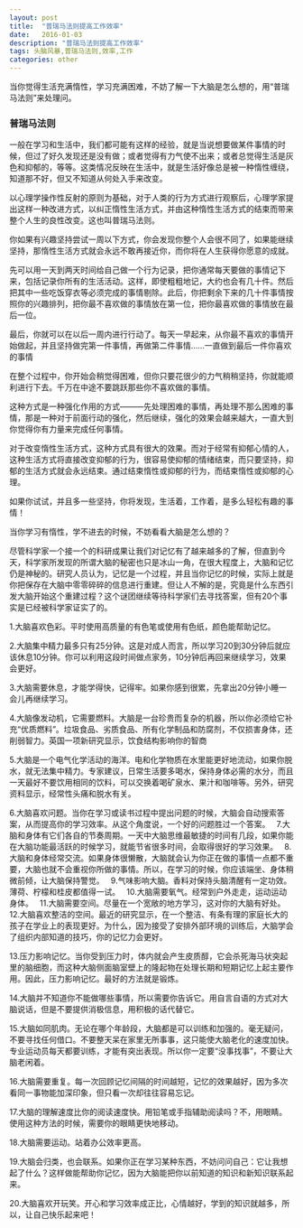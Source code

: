 ```yaml
---
layout: post
title:  "普瑞马法则提高工作效率"
date:   2016-01-03
description: "普瑞马法则提高工作效率"
tags: 头脑风暴,普瑞马法则,效率,工作
categories: other
---
```


当你觉得生活充满惰性，学习充满困难，不妨了解一下大脑是怎么想的，用“普瑞马法则”来处理问。

### 普瑞马法则

一般在学习和生活中，我们都可能有这样的经验，就是当说想要做某件事情的时候，但过了好久发现还是没有做；或者觉得有力气使不出来；或者总觉得生活是灰色和抑郁的，等等。这类情况反映在生活中，就是生活好像总是被一种惰性缠绕，知道那不好，但又不知道从何处入手来改变。

以心理学操作性反射的原则为基础，对于人类的行为方式进行观察后，心理学家提出这样一种改进方式，以纠正惰性生活方式，并由这种惰性生活方式的结束而带来整个人生的良性改变。这也叫普瑞马法则。

你如果有兴趣坚持尝试一周以下方式，你会发现你整个人会很不同了，如果能继续坚持，那惰性生活方式就会永远不敢再接近你，而你将在人生获得你愿意的成就。

先可以用一天到两天时间给自己做一个行为记录，把你通常每天要做的事情记下来，包括记录你所有的生活活动。这样，即使粗粗地记，大约也会有几十件。然后把其中一些吃饭穿衣等必须完成的事情剔除。此后，你把剩余下来的几十件事情按照你的兴趣排列，把你最不喜欢做的事情放在第一位，把你最喜欢做的事情放在最后一位。

最后，你就可以在以后一周内进行行动了。每天一早起来，从你最不喜欢的事情开始做起，并且坚持做完第一件事情，再做第二件事情……一直做到最后一件你喜欢的事情

在整个过程中，你开始会稍觉得困难，但你只要花很少的力气稍稍坚持，你就能顺利进行下去。千万在中途不要跳跃那些你不喜欢做的事情。

这种方式是一种强化作用的方式———先处理困难的事情，再处理不那么困难的事情，那是一种对于前面行动的强化，然后继续，强化的效果会越来越大，一直大到你觉得你有力量来完成任何事情。

对于改变惰性生活方式，这种方式具有很大的效果。而对于经常有抑郁心情的人，这种生活方式将直接改变抑郁的行为，很容易使抑郁的情绪结束，而只要坚持，抑郁的生活方式就会永远结束。通过结束惰性或抑郁的行为，而结束惰性或抑郁的心理。

如果你试试，并且多一些坚持，你将发现，生活着，工作着，是多么轻松有趣的事情！

当你学习有惰性，学不进去的时候，不妨看看大脑是怎么想的？

尽管科学家一个接一个的科研成果让我们对记忆有了越来越多的了解，但直到今天，科学家所发现的所谓大脑的秘密也只是冰山一角，在很大程度上，大脑和记忆仍是神秘的。研究人员认为，记忆是一个过程，并且当你记忆的时候，实际上就是你把保存在大脑中零零碎碎的信息进行重建。但让人不解的是，究竟是什么东西引发大脑开始这个重建过程？这个谜团继续等待科学家们去寻找答案，但有20个事实是已经被科学家证实了的。

1.大脑喜欢色彩。平时使用高质量的有色笔或使用有色纸，颜色能帮助记忆。

2.大脑集中精力最多只有25分钟。这是对成人而言，所以学习20到30分钟后就应该休息10分钟。你可以利用这段时间做点家务，10分钟后再回来继续学习，效果会更好。

3.大脑需要休息，才能学得快，记得牢。如果你感到很累，先拿出20分钟小睡一会儿再继续学习。

4.大脑像发动机，它需要燃料。大脑是一台珍贵而复杂的机器，所以你必须给它补充“优质燃料”。垃圾食品、劣质食品、所有化学制品和防腐剂，不仅损害身体，还削弱智力。英国一项新研究显示，饮食结构影响你的智商

5.大脑是一个电气化学活动的海洋。电和化学物质在水里能更好地流动，如果你脱水，就无法集中精力。专家建议，日常生活要多喝水，保持身体必需的水分，而且一天最好不要饮用相同的饮料，可以交换着喝矿泉水、果汁和咖啡等。另外，研究资料显示，经常性头痛和脱水有关。

6.大脑喜欢问题。当你在学习或读书过程中提出问题的时候，大脑会自动搜索答案，从而提高你的学习效率。从这个角度说，一个好的问题胜过一个答案。
 
7.大脑和身体有它们各自的节奏周期。一天中大脑思维最敏捷的时间有几段，如果你能在大脑功能最活跃的时候学习，就能节省很多时间，会取得很好的学习效果。
 
8.大脑和身体经常交流。如果身体很懒散，大脑就会认为你正在做的事情一点都不重要，大脑也就不会重视你所做的事情。所以，在学习的时候，你应该端坐、身体稍微前倾，让大脑保持警觉。
 
9.气味影响大脑。香料对保持头脑清醒有一定功效。薄荷、柠檬和桂皮都值得一试。
 
10.大脑需要氧气。经常到户外走走，运动运动身体。
 
11.大脑需要空间。尽量在一个宽敞的地方学习，这对你的大脑有好处。
 
12.大脑喜欢整洁的空间。最近的研究显示，在一个整洁、有条有理的家庭长大的孩子在学业上的表现更好。为什么，因为接受了安排外部环境的训练后，大脑学会了组织内部知道的技巧，你的记忆力会更好。

13.压力影响记忆。当你受到压力时，体内就会产生皮质醇，它会杀死海马状突起里的脑细胞，而这种大脑侧面脑室壁上的隆起物在处理长期和短期记忆上起主要作用。因此，压力影响记忆。最好的方法就是锻炼。

14.大脑并不知道你不能做哪些事情，所以需要你告诉它。用自言自语的方式对大脑说话，但是不要提供消极信息，用积极的话代替它。

15.大脑如同肌肉。无论在哪个年龄段，大脑都是可以训练和加强的。毫无疑问，不要寻找任何借口。不要整天呆在家里无所事事，这只能使大脑老化的速度加快。专业运动员每天都要训练，才能有突出表现。所以你一定要“没事找事”，不要让大脑老闲着。

16.大脑需要重复。每一次回顾记忆间隔的时间越短，记忆的效果越好，因为多次看同一事物能加深印象，但只看一次却往往容易忘记。

17.大脑的理解速度比你的阅读速度快。用铅笔或手指辅助阅读吗？不，用眼睛。使用这种方法的时候，需要你的眼睛更快地移动。

18.大脑需要运动。站着办公效率更高。

19.大脑会归类，也会联系。如果你正在学习某种东西，不妨问问自己：它让我想起了什么？这样做能帮助你记忆，因为大脑能把你以前知道的知识和新知识联系起来。

20.大脑喜欢开玩笑。开心和学习效率成正比，心情越好，学到的知识就越多，所以，让自己快乐起来吧！
